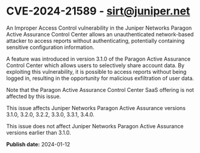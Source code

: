 # CVE-2024-21589 - sirt@juniper.net


An Improper Access Control vulnerability in the Juniper Networks Paragon Active Assurance Control Center allows an unauthenticated network-based attacker to access reports without authenticating, potentially containing sensitive configuration information.

A feature was introduced in version 3.1.0 of the Paragon Active Assurance Control Center which allows users to selectively share account data. By exploiting this vulnerability, it is possible to access reports without being logged in, resulting in the opportunity for malicious exfiltration of user data.

Note that the Paragon Active Assurance Control Center SaaS offering is not affected by this issue.

This issue affects Juniper Networks Paragon Active Assurance versions 3.1.0, 3.2.0, 3.2.2, 3.3.0, 3.3.1, 3.4.0.

This issue does not affect Juniper Networks Paragon Active Assurance versions earlier than 3.1.0.






**Publish date:** 2024-01-12
